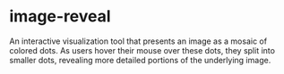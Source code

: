 # image-reveal
An interactive visualization tool that presents an image as a mosaic of colored dots. As users hover their mouse over these dots, they split into smaller dots, revealing more detailed portions of the underlying image.
